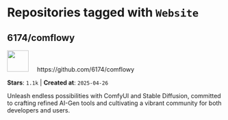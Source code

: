 # Repositories tagged with `Website`


## 6174/comflowy


<a href='https://github.com/6174/comflowy'>
<img src="https://avatars.githubusercontent.com/u/3872872?v=4" width="50" height="50"></a> &nbsp; &nbsp; https://github.com/6174/comflowy

**Stars**: `1.1k` | **Created at**: `2025-04-26`


Unleash endless possibilities with ComfyUI and Stable Diffusion, committed to crafting refined AI-Gen tools and cultivating a vibrant community for both developers and users. 
